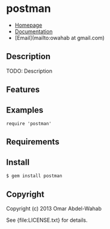 # postman

* [Homepage](https://rubygems.org/gems/postman)
* [Documentation](http://rubydoc.info/gems/postman/frames)
* [Email](mailto:owahab at gmail.com)

## Description

TODO: Description

## Features

## Examples

    require 'postman'

## Requirements

## Install

    $ gem install postman

## Copyright

Copyright (c) 2013 Omar Abdel-Wahab

See {file:LICENSE.txt} for details.
